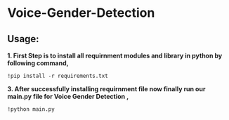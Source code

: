 # Voice-Gender-Detection
## Usage:
**1. First Step is to install all requirnment modules and library in python by following command,**
```
!pip install -r requirements.txt
```
**3. After successfully installing requirnment file now finally run our main.py file for Voice Gender Detection ,**
```
!python main.py
```
